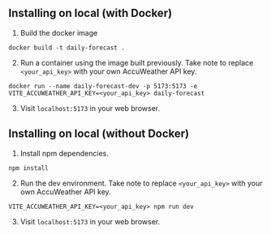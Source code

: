 ## Installing on local (with Docker)
1. Build the docker image
```
docker build -t daily-forecast .
```

2. Run a container using the image built previously. Take note to replace `<your_api_key>` with your own AccuWeather API key.
```
docker run --name daily-forecast-dev -p 5173:5173 -e VITE_ACCUWEATHER_API_KEY=<your_api_key> daily-forecast
```

3. Visit `localhost:5173` in your web browser.


## Installing on local (without Docker)

1. Install npm dependencies.
```
npm install
```

2. Run the dev environment. Take note to replace `<your_api_key>` with your own AccuWeather API key.
```
VITE_ACCUWEATHER_API_KEY=<your_api_key> npm run dev
```

3. Visit `localhost:5173` in your web browser.
